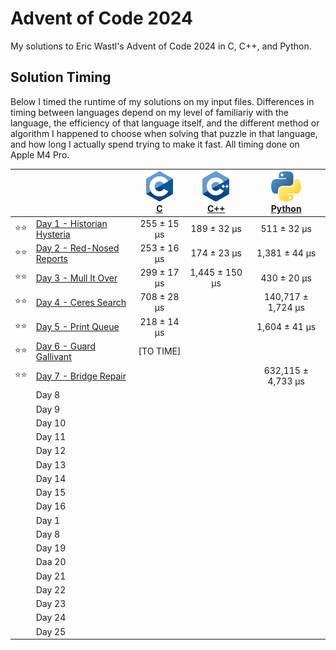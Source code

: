 # Advent of Code 2024

My solutions to Eric Wastl's Advent of Code 2024 in C, C++, and Python.

## Solution Timing

Below I timed the runtime of my solutions on my input files. Differences in timing between languages depend on my level of familiariy with the language, the efficiency of that language itself, and the different method or algorithm I happened to choose when solving that puzzle in that language, and how long I actually spend trying to make it fast. All timing done on Apple M4 Pro.

|    |                                                                   | [![C](aoc24c/c.png)](/aoc24c/)<br>[C](/aoc24c/) | [![C](aoc24cpp/cpp.png)](/aoc24cpp/)<br>[C++](/aoc24cpp/) | [![Python](aoc24py/py.png)](/aoc24py/)<br>[Python](/aoc24py/) |
|:--:|:------------------------------------------------------------------|:-----------------------------------------------:|:---------------------------------------------------------:|:-------------------------------------------------------------:|
|⭐️⭐️| [Day 1 - Historian Hysteria](https://adventofcode.com/2024/day/1) |     255 ±  15 μs                                |     189 ±  32 μs                                          |     511 ±    32 μs                                            |
|⭐️⭐️| [Day 2 - Red-Nosed Reports](https://adventofcode.com/2024/day/2)  |     253 ±  16 μs                                |     174 ±  23 μs                                          |   1,381 ±    44 μs                                            |
|⭐️⭐️| [Day 3 - Mull It Over](https://adventofcode.com/2024/day/3)       |     299 ±  17 μs                                |   1,445 ± 150 μs                                          |     430 ±    20 μs                                            |
|⭐️⭐️| [Day 4 - Ceres Search](https://adventofcode.com/2024/day/4)       |     708 ±  28 μs                                |                                                           | 140,717 ± 1,724 μs                                            |
|⭐️⭐️| [Day 5 - Print Queue](https://adventofcode.com/2024/day/5)        |     218 ±  14 μs                                |                                                           |   1,604 ±    41 μs                                            |
|⭐️⭐️| [Day 6 - Guard Gallivant](https://adventofcode.com/2024/day/6)    |   [TO TIME]                                     |                                                           |                                                               |
|⭐️⭐️| [Day 7 - Bridge Repair](https://adventofcode.com/2024/day/7)      |                                                 |                                                           | 632,115 ± 4,733 μs                                            |
|    | Day 8                                                             |                                                 |                                                           |                                                               |
|    | Day 9                                                             |                                                 |                                                           |                                                               |
|    | Day 10                                                            |                                                 |                                                           |                                                               |
|    | Day 11                                                            |                                                 |                                                           |                                                               |
|    | Day 12                                                            |                                                 |                                                           |                                                               |
|    | Day 13                                                            |                                                 |                                                           |                                                               |
|    | Day 14                                                            |                                                 |                                                           |                                                               |
|    | Day 15                                                            |                                                 |                                                           |                                                               |
|    | Day 16                                                            |                                                 |                                                           |                                                               |
|    | Day 1                                                             |                                                 |                                                           |                                                               |
|    | Day 8                                                             |                                                 |                                                           |                                                               |
|    | Day 19                                                            |                                                 |                                                           |                                                               |
|    | Daa 20                                                            |                                                 |                                                           |                                                               |
|    | Day 21                                                            |                                                 |                                                           |                                                               |
|    | Day 22                                                            |                                                 |                                                           |                                                               |
|    | Day 23                                                            |                                                 |                                                           |                                                               |
|    | Day 24                                                            |                                                 |                                                           |                                                               |
|    | Day 25                                                            |                                                 |                                                           |                                                               |

